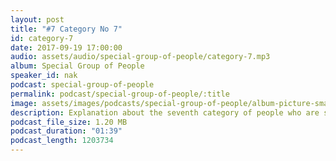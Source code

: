 ```yaml
---
layout: post
title: "#7 Category No 7"
id: category-7
date: 2017-09-19 17:00:00
audio: assets/audio/special-group-of-people/category-7.mp3
album: Special Group of People
speaker_id: nak
podcast: special-group-of-people
permalink: podcast/special-group-of-people/:title
image: assets/images/podcasts/special-group-of-people/album-picture-small.jpg
description: Explanation about the seventh category of people who are special.
podcast_file_size: 1.20 MB
podcast_duration: "01:39"
podcast_length: 1203734
---
```

